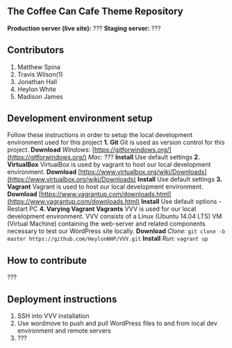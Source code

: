 ##  The Coffee Can Cafe Theme Repository
**Production server (live site):** ???
**Staging server:** ???
## Contributors
 1. Matthew Spina
 2. Travis Wilson(1) 
 3.  Jonathan Hall
 4.  Heylon White
 5.  Madison James
## Development environment setup
Follow these instructions in order to setup the local development environment used for this project
**1. Git**
Git is used as version control for this project.
**Download**
*Windows:* [https://gitforwindows.org/](https://gitforwindows.org/)
*Mac:* ???
**Install**
Use default settings
**2. VirtualBox**
VirtualBox is used by vagrant to host our local development environment.
**Download**
[https://www.virtualbox.org/wiki/Downloads](https://www.virtualbox.org/wiki/Downloads)
**Install**
Use default settings
**3. Vagrant**
Vagrant is used to host our local development environment.
**Download**
[https://www.vagrantup.com/downloads.html](https://www.vagrantup.com/downloads.html)
**Install**
Use default options - Restart PC
**4. Varying Vagrant Vagrants**
VVV is used for our local development environment. VVV consists of a Linux (Ubuntu 14.04 LTS) VM (Virtual Machine) containing the web-server and related components necessary to test our WordPress site locally.
**Download**
*Clone:*  `git clone -b master https://github.com/HeylonNHP/VVV.git`
**Install**
*Run:* `vagrant up`
## How to contribute

???
## Deployment instructions
 1. SSH into VVV installation
 2. Use wordmove to push and pull WordPress files to and from local dev environment and remote servers
 3. ??? 
